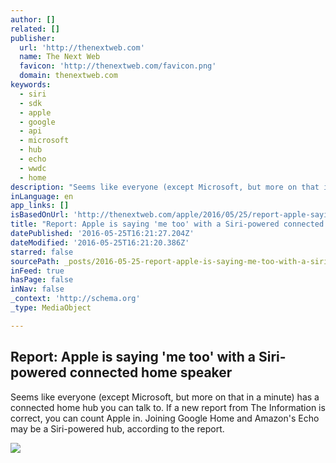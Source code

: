 ```yaml
---
author: []
related: []
publisher:
  url: 'http://thenextweb.com'
  name: The Next Web
  favicon: 'http://thenextweb.com/favicon.png'
  domain: thenextweb.com
keywords:
  - siri
  - sdk
  - apple
  - google
  - api
  - microsoft
  - hub
  - echo
  - wwdc
  - home
description: "Seems like everyone (except Microsoft, but more on that in a minute) has a connected home hub you can talk to. If a new report from The Information is correct, you can count Apple in. Joining Google Home and Amazon's Echo may be a Siri-powered hub, according to the report."
inLanguage: en
app_links: []
isBasedOnUrl: 'http://thenextweb.com/apple/2016/05/25/report-apple-saying-connected-home-speaker/'
title: "Report: Apple is saying 'me too' with a Siri-powered connected home speaker"
datePublished: '2016-05-25T16:21:27.204Z'
dateModified: '2016-05-25T16:21:20.386Z'
starred: false
sourcePath: _posts/2016-05-25-report-apple-is-saying-me-too-with-a-siri-powered-connect.md
inFeed: true
hasPage: false
inNav: false
_context: 'http://schema.org'
_type: MediaObject

---
```

<article style=""><h1>Report: Apple is saying 'me too' with a Siri-powered connected home speaker</h1><p>Seems like everyone (except Microsoft, but more on that in a minute) has a connected home hub you can talk to. If a new report from The Information is correct, you can count Apple in. Joining Google Home and Amazon's Echo may be a Siri-powered hub, according to the report.</p><img src="http://cdn1.tnwcdn.com/wp-content/blogs.dir/1/files/2016/03/AppleSiri1TNW.jpg" /></article>